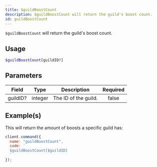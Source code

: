 ```yaml
---
title: $guildBoostCount
description: $guildBoostCount will return the guild's boost count.
id: guildBoostCount
---
```


`$guildBoostCount` will return the guild's boost count.

## Usage

```php
$guildBoostCount[guildID?]
```

## Parameters

| Field    | Type    | Description          | Required |
| -------- | ------- | -------------------- | :------: |
| guildID? | integer | The ID of the guild. |  false   |

## Example(s)

This will return the amount of boosts a specific guild has:

```javascript
client.command({
  name: "guildBoostCount",
  code: `
  $guildBoostCount[$guildID]
  `
});
```

